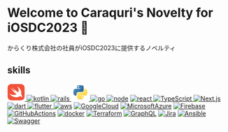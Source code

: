 # Welcome to Caraquri's Novelty for iOSDC2023 🎉
からくり株式会社の社員がiOSDC2023に提供するノベルティ
## skills
<p align="left">
<a href="https://developer.apple.com/swift/" target="_blank" rel="noreferrer"> <img src="https://raw.githubusercontent.com/devicons/devicon/master/icons/swift/swift-original.svg" alt="swift" width="40" height="40"/> </a>
<a href="https://kotlinlang.org" target="_blank" rel="noreferrer"> <img src="https://www.vectorlogo.zone/logos/kotlinlang/kotlinlang-icon.svg" alt="kotlin" width="40" height="40"/> </a>
<a href="https://rubyonrails.org" target="_blank" rel="noreferrer"> <img src="https://upload.wikimedia.org/wikipedia/commons/6/62/Ruby_On_Rails_Logo.svg" alt="rails" width="40" height="40"/> </a>
<a href="https://www.python.org" target="_blank" rel="noreferrer"> <img src="https://raw.githubusercontent.com/devicons/devicon/master/icons/python/python-original.svg" alt="python" width="40" height="40"/> </a>
<a href="https://golang.org" target="_blank" rel="noreferrer"> <img src="https://upload.wikimedia.org/wikipedia/commons/0/05/Go_Logo_Blue.svg" alt="go" width="40" height="40"/> </a>
<a href="https://nodejs.org" target="_blank" rel="noreferrer"><img src="https://upload.wikimedia.org/wikipedia/commons/d/d9/Node.js_logo.svg" alt="node" width="40" height="40"/></a>
<a href="https://reactjs.org/" target="_blank" rel="noreferrer"> <img src="https://upload.wikimedia.org/wikipedia/commons/a/a7/React-icon.svg" alt="react" width="40" height="40"/> </a>
<a href="https://www.typescriptlang.org/" target="_blank" rel="noreferrer"> <img src="https://upload.wikimedia.org/wikipedia/commons/4/4c/Typescript_logo_2020.svg" alt="TypeScript" width="40" height="40"/> </a>
<a href="https://nextjs.org/" target="_blank" rel="noreferrer"> <img src="https://upload.wikimedia.org/wikipedia/commons/8/8e/Nextjs-logo.svg" alt="Next.js" width="40" height="40"/> </a>
<a href="https://dart.dev" target="_blank" rel="noreferrer"> <img src="https://www.vectorlogo.zone/logos/dartlang/dartlang-icon.svg" alt="dart" width="40" height="40"/> </a>
<a href="https://flutter.dev" target="_blank" rel="noreferrer"> <img src="https://www.vectorlogo.zone/logos/flutterio/flutterio-icon.svg" alt="flutter" width="40" height="40"/> </a>
<a href="https://aws.amazon.com/jp/?nc2=h_lg" target="_blank" rel="noreferrer"><img src="https://upload.wikimedia.org/wikipedia/commons/9/93/Amazon_Web_Services_Logo.svg" alt="aws" width="40" height="40"/></a>
<a href="https://cloud.google.com/?hl=ja" target="_blank" rel="noreferrer"><img src="https://www.vectorlogo.zone/logos/google_cloud/google_cloud-icon.svg" alt="GoogleCloud" width="40" height="40"/></a>
<a href="https://azure.microsoft.com/en-us/" target="_blank" rel="noreferrer"><img src="https://upload.wikimedia.org/wikipedia/commons/f/fa/Microsoft_Azure.svg" alt="MicrosoftAzure" width="40" height="40"/></a>
<a href="https://firebase.google.com/" target="_blank" rel="noreferrer"><img src="https://www.vectorlogo.zone/logos/firebase/firebase-icon.svg" alt="Firebase" width="40" height="40"/></a>
<a href="https://docs.github.com/en/actions" target="_blank" rel="noreferrer"><img src="https://github.githubassets.com/images/modules/site/features/actions-icon-actions.svg" alt="GitHubActions" width="40" height="40"/></a>
<a href="https://www.docker.com/" target="_blank" rel="noreferrer"><img src="https://static.cdnlogo.com/logos/d/41/docker.svg" alt="docker" width="40" height="40"/></a>
<a href="https://www.terraform.io/" target="_blank" rel="noreferrer"><img src="https://www.svgrepo.com/show/376353/terraform.svg" alt="Terraform" width="40" height="40"/></a>
<a href="https://graphql.org/" target="_blank" rel="noreferrer"><img src="https://upload.wikimedia.org/wikipedia/commons/1/17/GraphQL_Logo.svg" alt="GraphQL" width="40" height="40"/></a>
<a href="https://www.atlassian.com/software/jira" target="_blank" rel="noreferrer"><img src="https://seekicon.com/free-icon-download/jira_4.svg" alt="Jira" width="40" height="40"/></a>
<a href="https://www.ansible.com/" target="_blank" rel="noreferrer"><img src="https://upload.wikimedia.org/wikipedia/commons/2/24/Ansible_logo.svg" alt="Ansible" width="40" height="40"/></a>
<a href="https://swagger.io/" target="_blank" rel="noreferrer"><img src="https://cdn.svgporn.com/logos/swagger.svg" alt="Swagger" width="40" height="40"/></a>
</p>
